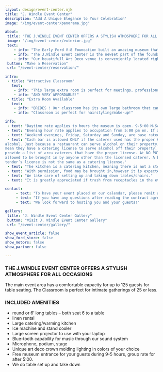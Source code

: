 ```yaml
---
layout: design/event-center.njk
title: "J. Windle Event Center"
description: "Add A Unique Elegance to Your Celebration"
image: "/img/event-center/panorama.jpg"

about: 
 title: "THE J.WINDLE EVENT CENTER OFFERS A STYLISH ATMOSPHERE FOR ALL OCCASIONS"
 image: "/img/event-center/exterior.jpg"
 text: 
    - info: "The Early Ford V-8 Founcation built an amazing museum that features Henry Ford's V-8 Flathead years of 1952-1953. These cars are a stunning collection in a beaturiful facility."
    - info: "The J.Windle Event Center is the newset part of the foundation's campus , offerin a unique venue"
    - info: "Our beuatifull Art Deco venue is conveniently located right of 169 in Kruse Plaza and has plenty of close in front of the building!"
 button: "Make a Reservation"
 url: "/event-center/reservation/"

intro: 
 - title: "Attractive Classroom"
   text: 
    - info: "This large extra room is perfect for meetings, professional development training, baby showers, off-site team building, clud activities, workshops."
    - info: "AND VERY AFFORDABLE!"
 - title: "Extra Room Available"
   text: 
    - info: "BRIDES ! Our classroom has its own large bathroom that can be used as a changing/dressing room, including a shower!"
    - info: "Classroom is perfect for hairstyling/make-up!"

info: 
 - text: "Daytime rate applies to hours the museum is open. 9-5:00 M-Sat. and Sun. 11-3:00."
 - text: "Evening hour rate applies to occupation from 5:00 pm on. If a party were scheduled 2:00-6:00 pm, it would be an evening rate."
 - text: "Weekend evenings, Friday, Saturday and Sunday, are base rated at $450."
 - text: "Cash bar is allowed ONLY if the caterer used has the proper CATERING License for
alcohol. Just because a restaurant can serve alcohol on their property, does NOT
mean they have a catering license to serve alcohol off their property. We can
provide a list of area caterers that have the proper license. At NO POINT is alcohol
allowed to be brought in by anyone other than the licensed caterer. A bar
tender’s license is not the same as a catering license."
 - text: "The kitchen is a catering kitchen, meaning there is not a stove/oven. There are warming ovens, warming plate, under counter refrigerators,microwave, coffee pot, and ice machine."
 - text: "With permission, food may be brought in,however it is expected kitchen will be left in clean condition, as found."
 - text: "We take care of setting up and taking down tables/chairs."
 - text: "It is greatly appreciated if trash from receptacles in the event center room and kitchen are gathered and taken to dumpster."

contact: 
     - text: "To have your event placed on our calendar, please remit a 50% down payment, wither by credit card, check or cash, and return a signed contract agreement. The balance will be due 10 days before your event."
     - text: "If you have any questions after reading the contract agreement, please call Jan at 260-927-8022 or email at jan@fordv8foundation.org"
     - text: "We look forward to hosting you and your guests!"

gallery:
 title: "J. Windle Event Center Gallery"
 button: "Visit J. Windle Event Center Gallery"
 url: "/event-center/gallery/"

show_event_article: false
show_ford_store: false
show_motors: false
show_partner: false

---
```

### THE J.WINDLE EVENT CENTER OFFERS A STYLISH ATMOSPHERE FOR ALL OCCASIONS

The main event area has a comfortable capacity for up to 125 guests for table seating. The Classroom is perfect for intimate gatherings of 25 or less.

### INCLUDED AMENITIES

+ round or 6’ long tables – both seat 6 to a table
+ linen rental
+ Large catering/warming kitchen
+ Ice machine and stand cooler
+ Large screen projector to use with your laptop
+ Blue-tooth capability for music through our sound system
+ Microphone, podium, stage
+ Unique art deco crown molding lighting in colors of your choice
+ Free museum entrance for your guests during 9-5 hours, group rate for
after 5:00.
+ We do table set up and take down

